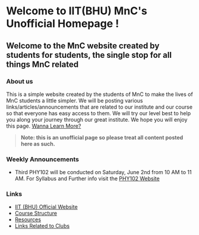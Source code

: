 # Welcome to IIT(BHU) MnC's Unofficial Homepage !
## Welcome to the MnC website created by students for students, the single stop for all things MnC related

### About us 
This is a simple website created by the students of MnC to make the lives of MnC students a little simpler. We will be posting various links/articles/announcements that are related to our institute and our course so that everyone has easy access to them. We will try our level best to help you along your journey through our great institute. We hope you will enjoy this page.  [Wanna Learn More?](https://iit-bhu-mnc.github.io/about)
> **Note: this is an unofficial page so please treat all content posted here as such.**

### Weekly Announcements
* Third PHY102 will be conducted on Saturday, June 2nd from 10 AM to 11 AM. For Syllabus and Further info visit the [PHY102 Website](https://sites.google.com/itbhu.ac.in/phy102/home)

### Links
* [IIT (BHU) Official Website](https://iitbhu.ac.in)
* [Course Structure](https://iitbhu.ac.in/dept/mat/courses/idd)
* [Resources](https://iit-bhu-mnc.github.io/resources)
* [Links Related to Clubs](https://iit-bhu-mnc.github.io/clublinks)


